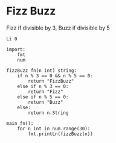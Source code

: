 # Fizz Buzz

Fizz if divisible by 3, Buzz if divisible by 5

    Li 0
    
    import:
        fmt
        num
    
    fizzBuzz fn(n int) string:
        if n % 3 == 0 && n % 5 == 0:
            return "FizzBuzz"
        else if n % 3 == 0:
            return "Fizz"
        else if n % 5 == 0:
            return "Buzz"
        else:
            return n.String
    
    main fn():
        for n int in num.range(30):
            fmt.printLn(fizzBuzz(n))
